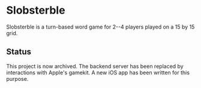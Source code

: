# Slobsterble
Slobsterble is a turn-based word game for 2--4 players played on a 15 by 15 grid.

## Status
This project is now archived. The backend server has been replaced by interactions with Apple's gamekit. A new iOS app has been written for this purpose.
